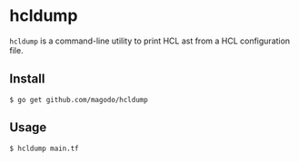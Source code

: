 # hcldump

`hcldump` is a command-line utility to print HCL ast from a HCL configuration file.

## Install

`$ go get github.com/magodo/hcldump`

## Usage

`$ hcldump main.tf`

